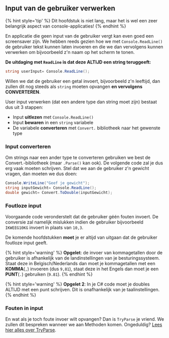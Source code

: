 ## Input van de gebruiker verwerken

{% hint style='tip' %}
Dit hoofdstuk is niet lang, maar het is wel een zeer belangrijk aspect van console-applicaties!
{% endhint %}


En applicatie die geen input van de gebruiker vergt kan even goed een screensaver zijn. We hebben reeds gezien hoe we met ``Console.ReadLine()`` de gebruiker tekst kunnen laten invoeren en die we dan vervolgens kunnen verwerken om bijvoorbeeld z'n naam op het scherm te tonen.

**De uitdaging met ``ReadLine`` is dat deze ALTIJD een string teruggeeft:**
```csharp
string userInput= Console.ReadLine();
```
Willen we dat de gebruiker een getal invoert, bijvoorbeeld z'n leeftijd, dan zullen dit nog steeds als ``string`` moeten opvangen **en vervolgens CONVERTEREN**. 

User input verwerken (dat een andere type dan string moet zijn) bestaat dus uit 3 stappen:
* Input **uitlezen** met ``Console.ReadLine()``
* Input **bewaren** in een ``string`` variabele
* De variabele **converteren** met ``Convert.`` bibliotheek naar het gewenste type

### Input converteren 
Om strings naar een ander type te converteren gebruiken we best de Convert.-bibliotheek (maar ``.Parse()`` kan ook). De volgende code zal je dus erg vaak moeten schrijven. 
Stel dat we aan de gebruiker z'n gewicht vragen, dan moeten we dus doen:
```csharp
Console.WriteLine("Geef je gewicht");
string inputGewicht= Console.ReadLine();
double gewicht= Convert.ToDouble(inputGewicht);
```


### Foutloze input
Voorgaande code veronderstelt dat de gebruiker géén fouten invoert. De conversie zal namelijk mislukken indien de gebruiker bijvoorbeeld  ``IKWEEG10KG`` invoert in plaats van ``10,3``.

De komende hoofdstukken **moet**  je er altijd van uitgaan dat de gebruiker foutloze input geeft.


{% hint style='warning' %}
**Opgelet**: de invoer van kommagetallen door de gebruiker is afhankelijk van de landinstellingen van je besturingssysteem. Staat deze in Belgisch/Nederlands dan moet je kommagetallen met een **KOMMA**(``,``) invoeren (dus ``9,81``), staat deze in het Engels dan moet je een **PUNT**(``.``) gebruiken (``9.81``).
{% endhint %}


{% hint style='warning' %}
**Opgelet 2**: In je C# code moet je doubles ALTIJD met een punt schrijven. Dit is onafhankelijk van je taalinstellingen.
{% endhint %}



### Fouten in input
En wat als je toch foute invoer wilt opvangen? Dan is ``TryParse`` je vriend. We zullen dit bespreken wanneer we aan Methoden komen. Ongeduldig? [Lees hier alles over TryParse](https://www.dotnetperls.com/parse).


